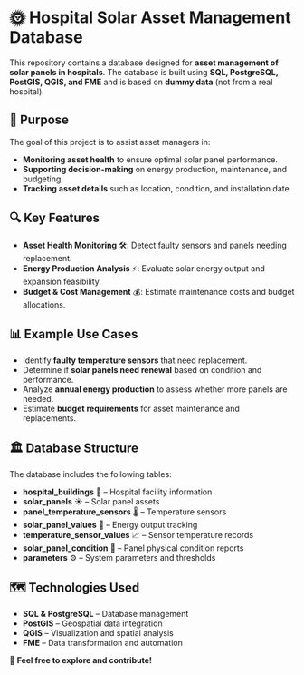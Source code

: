# 🌞 Hospital Solar Asset Management Database  

This repository contains a database designed for **asset management of solar panels in hospitals**. The database is built using **SQL, PostgreSQL, PostGIS, QGIS, and FME** and is based on **dummy data** (not from a real hospital).  

## 📌 Purpose  
The goal of this project is to assist asset managers in:  
- **Monitoring asset health** to ensure optimal solar panel performance.  
- **Supporting decision-making** on energy production, maintenance, and budgeting.  
- **Tracking asset details** such as location, condition, and installation date.  

## 🔍 Key Features  
- **Asset Health Monitoring** 🛠️: Detect faulty sensors and panels needing replacement.  
- **Energy Production Analysis** ⚡: Evaluate solar energy output and expansion feasibility.  
- **Budget & Cost Management** 💰: Estimate maintenance costs and budget allocations.  

## 📊 Example Use Cases  
- Identify **faulty temperature sensors** that need replacement.  
- Determine if **solar panels need renewal** based on condition and performance.  
- Analyze **annual energy production** to assess whether more panels are needed.  
- Estimate **budget requirements** for asset maintenance and replacements.  

## 🏛 Database Structure  
The database includes the following tables:  
- **hospital_buildings** 🏥 – Hospital facility information  
- **solar_panels** ☀️ – Solar panel assets  
- **panel_temperature_sensors** 🌡 – Temperature sensors  
- **solar_panel_values** 🔋 – Energy output tracking  
- **temperature_sensor_values** 📈 – Sensor temperature records  
- **solar_panel_condition** 🔎 – Panel physical condition reports  
- **parameters** ⚙️ – System parameters and thresholds  

## 🗺️ Technologies Used  
- **SQL & PostgreSQL** – Database management  
- **PostGIS** – Geospatial data integration  
- **QGIS** – Visualization and spatial analysis  
- **FME** – Data transformation and automation  

🚀 **Feel free to explore and contribute!**  
